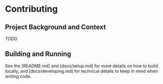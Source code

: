 # Contributing

## Project Background and Context

TODO

## Building and Running

See the [README.md] and [docs/setup.md] for more details on how to build locally, and [docs/developing.md] for technical 
details to keep in mind when writing code.
